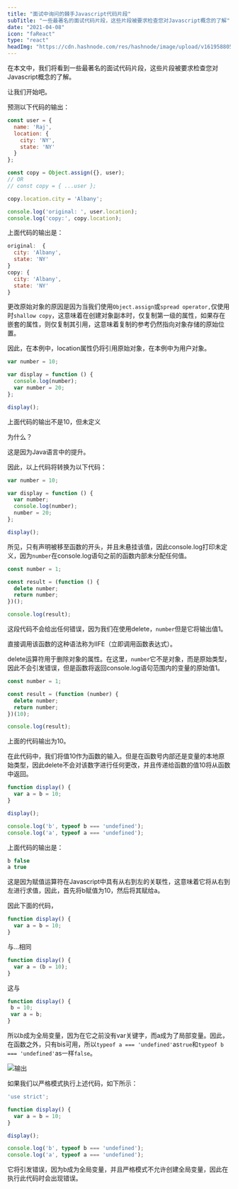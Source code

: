 ```yaml
---
title: "面试中询问的棘手Javascript代码片段"
subTitle: "一些最著名的面试代码片段，这些片段被要求检查您对Javascript概念的了解"
date: "2021-04-08"
icon: "faReact"
type: "react"
headImg: "https://cdn.hashnode.com/res/hashnode/image/upload/v1619588058348/ZqfKGGvo7.jpeg?w=1600&h=840&fit=crop&crop=entropy&auto=compress"
---
```


在本文中，我们将看到一些最著名的面试代码片段，这些片段被要求检查您对Javascript概念的了解。

让我们开始吧。

预测以下代码的输出：

```js
const user = {
  name: 'Raj',
  location: {
    city: 'NY',
    state: 'NY'
  }
};

const copy = Object.assign({}, user);
// OR
// const copy = { ...user };

copy.location.city = 'Albany';

console.log('original: ', user.location);
console.log('copy:', copy.location);
```

上面代码的输出是：

```js
original:  {
  city: 'Albany',
  state: 'NY'
}
copy: {
  city: 'Albany',
  state: 'NY'
}
```

更改原始对象的原因是因为当我们使用`Object.assign`或`spread operator,`仅使用时`shallow copy`，这意味着在创建对象副本时，仅复制第一级的属性，如果存在嵌套的属性，则仅复制其引用，这意味着复制的参考仍然指向对象存储的原始位置。

因此，在本例中，location属性仍将引用原始对象，在本例中为用户对象。

```js
var number = 10;

var display = function () {
  console.log(number);
  var number = 20;
};

display();
```

上面代码的输出不是10，但未定义

为什么？

这是因为Java语言中的提升。

因此，以上代码将转换为以下代码：

```js
var number = 10;

var display = function () {
  var number;
  console.log(number);
  number = 20;
};

display();
```

所见，只有声明被移至函数的开头，并且未悬挂该值，因此console.log打印未定义，因为`number`在console.log语句之前的函数内部未分配任何值。

```js
const number = 1;

const result = (function () {
  delete number;
  return number;
})();

console.log(result);
```

这段代码不会给出任何错误，因为我们在使用delete，`number`但是它将输出值1。

直接调用该函数的这种语法称为IIFE（立即调用函数表达式）。

delete运算符用于删除对象的属性。在这里，`number`它不是对象，而是原始类型，因此不会引发错误，但是函数将返回console.log语句范围内的变量的原始值1。

```js
const number = 1;

const result = (function (number) {
  delete number;
  return number;
})(10);

console.log(result);
```

上面的代码输出为10。

在此代码中，我们将值10作为函数的输入。但是在函数号内部还是变量的本地原始类型，因此delete不会对该数字进行任何更改，并且传递给函数的值10将从函数中返回。

```js
function display() {
  var a = b = 10;
}

display();

console.log('b', typeof b === 'undefined');
console.log('a', typeof a === 'undefined');
```

上面代码的输出是：

```js
b false
a true
```

这是因为赋值运算符在Javascript中具有从右到左的关联性，这意味着它将从右到左进行求值，因此，首先将b赋值为10，然后将其赋给a。

因此下面的代码，

```js
function display() {
  var a = b = 10;
}
```

与...相同

```js
function display() {
  var a = (b = 10);
}
```

这与

```js
function display() {
 b = 10; 
 var a = b;
}
```

所以b成为全局变量，因为在它之前没有var关键字，而a成为了局部变量。因此，在函数之外，只有bis可用，所以`typeof a === 'undefined'`as`true`和`typeof b === 'undefined'`as一样`false`。

![输出](https://miro.medium.com/max/700/1*jfBxeRemsXtlF7auK6EffA.png)

如果我们以严格模式执行上述代码，如下所示：

```js
'use strict';

function display() {
  var a = b = 10;
}

display();

console.log('b', typeof b === 'undefined');
console.log('a', typeof a === 'undefined');
```

它将引发错误，因为b成为全局变量，并且严格模式不允许创建全局变量，因此在执行此代码时会出现错误。